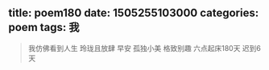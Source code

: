title: poem180
date: 1505255103000
categories: poem
tags: 我
---
> 我仿佛看到人生
玲珑且放肆
早安
孤独小美
格致别趣
六点起床180天 迟到6天